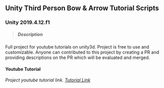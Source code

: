 ## Unity Third Person Bow & Arrow Tutorial Scripts

### Unity 2019.4.12.f1

>##### Description
Full project for youtube tutorials on unity3d. Project is free to use and customizable.
Anyone can contributed to this project by creating a PR and providing descriptions on the PR which will
be evaluated and merged.

#### Youtube Tutorial
_Project youtube tutorial link. [Tutorial Link](https://www.youtube.com/watch?v=TBmOFi65iUg&list=PLLMGaKJ8ODghM_kq_L5Sf7t_uqoqLqvMG)_